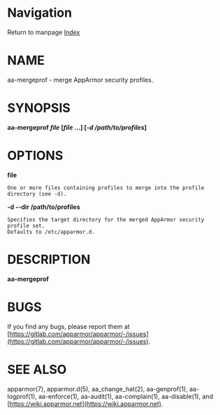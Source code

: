 # Navigation
Return to manpage [Index](ManPages)


# NAME

aa-mergeprof - merge AppArmor security profiles.

# SYNOPSIS

**aa-mergeprof _file_ \[_file_ ...\] \[_-d /path/to/profiles_\]**

# OPTIONS

**file**

    One or more files containing profiles to merge into the profile directory (see -d).

**-d --dir  /path/to/profiles**

    Specifies the target directory for the merged AppArmor security profile set.
    Defaults to /etc/apparmor.d.

# DESCRIPTION

**aa-mergeprof**

# BUGS

If you find any bugs, please report them at
[https://gitlab.com/apparmor/apparmor/-/issues](https://gitlab.com/apparmor/apparmor/-/issues).

# SEE ALSO

apparmor(7), apparmor.d(5), aa\_change\_hat(2), aa-genprof(1), 
aa-logprof(1), aa-enforce(1), aa-audit(1), aa-complain(1),
aa-disable(1), and [https://wiki.apparmor.net](https://wiki.apparmor.net).
